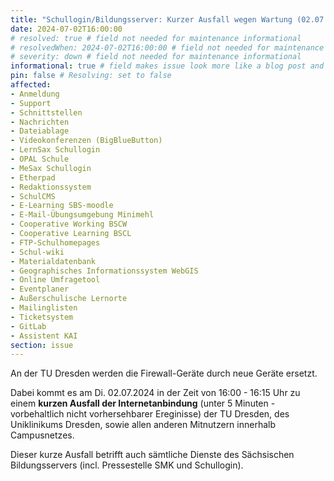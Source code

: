 ```yaml
---
title: "Schullogin/Bildungsserver: Kurzer Ausfall wegen Wartung (02.07.2024, 16:00 - 16:15)"
date: 2024-07-02T16:00:00
# resolved: true # field not needed for maintenance informational
# resolvedWhen: 2024-07-02T16:00:00 # field not needed for maintenance informational
# severity: down # field not needed for maintenance informational
informational: true # field makes issue look more like a blog post and removes any references to downtime length
pin: false # Resolving: set to false
affected:
- Anmeldung
- Support
- Schnittstellen
- Nachrichten
- Dateiablage
- Videokonferenzen (BigBlueButton)
- LernSax Schullogin
- OPAL Schule
- MeSax Schullogin
- Etherpad
- Redaktionssystem
- SchulCMS
- E-Learning SBS-moodle
- E-Mail-Übungsumgebung Minimehl
- Cooperative Working BSCW
- Cooperative Learning BSCL
- FTP-Schulhomepages
- Schul-wiki
- Materialdatenbank
- Geographisches Informationssystem WebGIS
- Online Umfragetool
- Eventplaner
- Außerschulische Lernorte
- Mailinglisten
- Ticketsystem
- GitLab
- Assistent KAI
section: issue
---
```


An der TU Dresden werden die Firewall-Geräte durch neue Geräte ersetzt.

Dabei kommt es am Di. 02.07.2024 in der Zeit von 16:00 - 16:15 Uhr zu einem **kurzen Ausfall der Internetanbindung** (unter 5 Minuten - vorbehaltlich nicht vorhersehbarer Ereginisse) der TU Dresden, des Uniklinikums Dresden, sowie allen anderen Mitnutzern innerhalb Campusnetzes.

Dieser kurze Ausfall betrifft auch sämtliche Dienste des Sächsischen Bildungsservers (incl. Pressestelle SMK und Schullogin).
